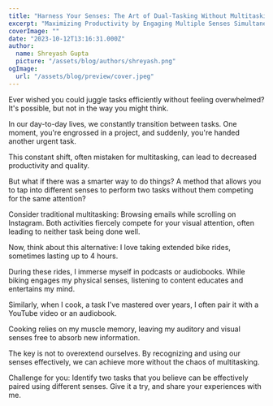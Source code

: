 ```yaml
---
title: "Harness Your Senses: The Art of Dual-Tasking Without Multitasking"
excerpt: "Maximizing Productivity by Engaging Multiple Senses Simultaneously"
coverImage: ""
date: "2023-10-12T13:16:31.000Z"
author:
  name: Shreyash Gupta
  picture: "/assets/blog/authors/shreyash.png"
ogImage:
  url: "/assets/blog/preview/cover.jpeg"
---
```


Ever wished you could juggle tasks efficiently without feeling overwhelmed? It's possible, but not in the way you might think.

In our day-to-day lives, we constantly transition between tasks. One moment, you're engrossed in a project, and suddenly, you're handed another urgent task. 

This constant shift, often mistaken for multitasking, can lead to decreased productivity and quality.

But what if there was a smarter way to do things? A method that allows you to tap into different senses to perform two tasks without them competing for the same attention?

Consider traditional multitasking: Browsing emails while scrolling on Instagram. Both activities fiercely compete for your visual attention, often leading to neither task being done well.

Now, think about this alternative: I love taking extended bike rides, sometimes lasting up to 4 hours. 

During these rides, I immerse myself in podcasts or audiobooks. While biking engages my physical senses, listening to content educates and entertains my mind. 

Similarly, when I cook, a task I've mastered over years, I often pair it with a YouTube video or an audiobook. 

Cooking relies on my muscle memory, leaving my auditory and visual senses free to absorb new information.

The key is not to overextend ourselves. By recognizing and using our senses effectively, we can achieve more without the chaos of multitasking.

Challenge for you: Identify two tasks that you believe can be effectively paired using different senses. Give it a try, and share your experiences with me. 